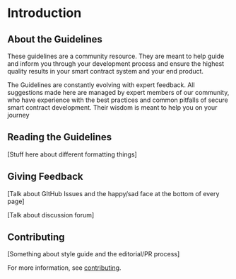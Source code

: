 # Introduction

## About the Guidelines

These guidelines are a community resource. They are meant to help guide and inform you through your development process and ensure the highest quality results in your smart contract system and your end product.

The Guidelines are constantly evolving with expert feedback. All suggestions made here are managed by expert members of our community, who have experience with the best practices and common pitfalls of secure smart contract development. Their wisdom is meant to help you on your journey

## Reading the Guidelines

\[Stuff here about different formatting things\]

## Giving Feedback

\[Talk about GItHub Issues and the happy/sad face at the bottom of every page\]

\[Talk about discussion forum\]

## Contributing

\[Something about style guide and the editorial/PR process\]

For more information, see [contributing](./#contributing).

